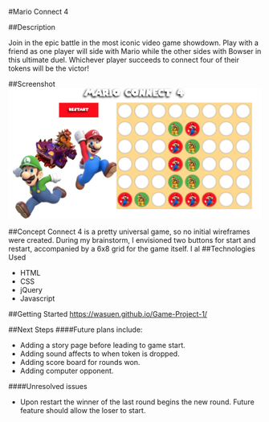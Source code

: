 #Mario Connect 4

##Description

Join in the epic battle in the most iconic video game showdown. Play with a friend as one player will side with Mario while the other sides with Bowser in this ultimate duel. Whichever player succeeds to connect four of their tokens will be the victor!

##Screenshot
![](images/screenshot.jpg)

##Concept
Connect 4 is a pretty universal game, so no initial wireframes were created. During my brainstorm, I envisioned two buttons for start and restart, accompanied by a 6x8 grid for the game itself. I al
##Technologies Used
* HTML
* CSS
* jQuery
* Javascript

##Getting Started
<https://wasuen.github.io/Game-Project-1/>

##Next Steps
####Future plans include:
* Adding a story page before leading to game start.
* Adding sound affects to when token is dropped.
* Adding score board for rounds won.
* Adding computer opponent.

####Unresolved issues
* Upon restart the winner of the last round begins the new round. Future feature should allow the loser to start.